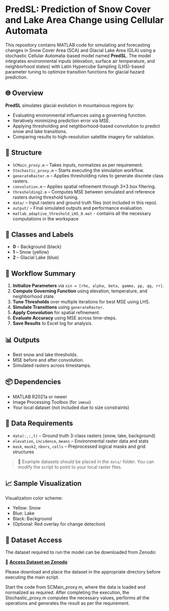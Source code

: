 # PredSL: Prediction of Snow Cover and Lake Area Change using Cellular Automata

This repository contains MATLAB code for simulating and forecasting changes in Snow Cover Area (SCA) and Glacial Lake Area (GLA) using a stochastic Cellular Automata-based model named **PredSL**. The model integrates environmental inputs (elevation, surface air temperature, and neighborhood states) with Latin Hypercube Sampling (LHS)-based parameter tuning to optimize transition functions for glacial hazard prediction.

## 🌐 Overview

**PredSL** simulates glacial evolution in mountainous regions by:
- Evaluating environmental influences using a governing function.
- Iteratively minimizing prediction error via MSE.
- Applying thresholding and neighborhood-based convolution to predict snow and lake transitions.
- Comparing results to high-resolution satellite imagery for validation.

## 📂 Structure

- `SCMain_proxy.m` – Takes inputs, normalizes as per requirement.
- `Stochastic_proxy.m` – Starts executing the simulation workflow.
- `generateRaster.m` – Applies thresholding rules to generate discrete class rasters.
- `convolution.m` – Applies spatial refinement through 3×3 box filtering.
- `thresholding2.m` – Computes MSE between simulated and reference rasters during threshold tuning.
- `data/` – Input rasters and ground truth files (not included in this repo).
- `output/` – Final simulated outputs and performance evaluation.
- `matlab_adaptive_threshold_LHS_8.mat` - contains all the necessary computations in the workspace 

## 🧮 Classes and Labels

- **0** – Background (black)
- **1** – Snow (yellow)
- **2** – Glacial Lake (blue)

## 🔁 Workflow Summary

1. **Initialize Parameters** via `xin = [rho, alpha, beta, gamma, pp, qq, rr]`.
2. **Compute Governing Function** using elevation, temperature, and neighborhood state.
3. **Tune Thresholds** over multiple iterations for best MSE using LHS.
4. **Simulate Transitions** using `generateRaster`.
5. **Apply Convolution** for spatial refinement.
6. **Evaluate Accuracy** using MSE across time-steps.
7. **Save Results** to Excel log for analysis.

## 📊 Outputs

- Best snow and lake thresholds.
- MSE before and after convolution.
- Simulated rasters across timestamps.

## 📦 Dependencies

- MATLAB R2021a or newer
- Image Processing Toolbox (for `immse`)
- Your local dataset (not included due to size constraints)

## 📁 Data Requirements

- `data(:,:,t)` – Ground truth 3-class rasters (snow, lake, background)
- `elevation`, `incidence`, `means` – Environmental raster data and stats
- `mask`, `mask2`, `nbors`, `cells` – Preprocessed logical masks and grid structures

> 📝 Example datasets should be placed in the `data/` folder. You can modify the script to point to your local raster files.

## 📈 Sample Visualization

Visualization color scheme:
- Yellow: Snow
- Blue: Lake
- Black: Background
- (Optional: Red overlay for change detection)

## 📁 Dataset Access
The dataset required to run the model can be downloaded from Zenodo:

🔗 **[Access Dataset on Zenodo](https://zenodo.org/records/15337740)**

Please download and place the dataset in the appropriate directory before executing the main script.

Start the code from SCMain_proxy.m, where the data is loaded and normalized as required. After completing the execution, the Stochastic_proxy.m computes the necessary values, performs all the operations and generates the result as per the requirement.
